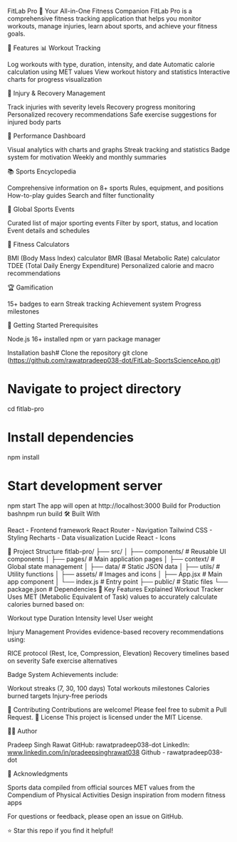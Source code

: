 FitLab Pro 💪
Your All-in-One Fitness Companion
FitLab Pro is a comprehensive fitness tracking application that helps you monitor workouts, manage injuries, learn about sports, and achieve your fitness goals.

🌟 Features
📊 Workout Tracking

Log workouts with type, duration, intensity, and date
Automatic calorie calculation using MET values
View workout history and statistics
Interactive charts for progress visualization

🏥 Injury & Recovery Management

Track injuries with severity levels
Recovery progress monitoring
Personalized recovery recommendations
Safe exercise suggestions for injured body parts

🎯 Performance Dashboard

Visual analytics with charts and graphs
Streak tracking and statistics
Badge system for motivation
Weekly and monthly summaries

📚 Sports Encyclopedia

Comprehensive information on 8+ sports
Rules, equipment, and positions
How-to-play guides
Search and filter functionality

📅 Global Sports Events

Curated list of major sporting events
Filter by sport, status, and location
Event details and schedules

🧮 Fitness Calculators

BMI (Body Mass Index) calculator
BMR (Basal Metabolic Rate) calculator
TDEE (Total Daily Energy Expenditure)
Personalized calorie and macro recommendations

🏆 Gamification

15+ badges to earn
Streak tracking
Achievement system
Progress milestones

🚀 Getting Started
Prerequisites

Node.js 16+ installed
npm or yarn package manager

Installation
bash# Clone the repository
git clone (https://github.com/rawatpradeep038-dot/FitLab-SportsScienceApp.git)

# Navigate to project directory
cd fitlab-pro

# Install dependencies
npm install

# Start development server
npm start
The app will open at http://localhost:3000
Build for Production
bashnpm run build
🛠️ Built With

React - Frontend framework
React Router - Navigation
Tailwind CSS - Styling
Recharts - Data visualization
Lucide React - Icons

📁 Project Structure
fitlab-pro/
├── src/
│   ├── components/       # Reusable UI components
│   ├── pages/            # Main application pages
│   ├── context/          # Global state management
│   ├── data/             # Static JSON data
│   ├── utils/            # Utility functions
│   ├── assets/           # Images and icons
│   ├── App.jsx           # Main app component
│   └── index.js          # Entry point
├── public/               # Static files
└── package.json          # Dependencies
🎨 Key Features Explained
Workout Tracker
Uses MET (Metabolic Equivalent of Task) values to accurately calculate calories burned based on:

Workout type
Duration
Intensity level
User weight

Injury Management
Provides evidence-based recovery recommendations using:

RICE protocol (Rest, Ice, Compression, Elevation)
Recovery timelines based on severity
Safe exercise alternatives

Badge System
Achievements include:

Workout streaks (7, 30, 100 days)
Total workouts milestones
Calories burned targets
Injury-free periods

🤝 Contributing
Contributions are welcome! Please feel free to submit a Pull Request.
📝 License
This project is licensed under the MIT License.

👨‍💻 Author

Pradeep Singh Rawat
GitHub: rawatpradeep038-dot
LinkedIn: www.linkedin.com/in/pradeepsinghrawat038
Github - rawatpradeep038-dot


🙏 Acknowledgments

Sports data compiled from official sources
MET values from the Compendium of Physical Activities
Design inspiration from modern fitness apps

For questions or feedback, please open an issue on GitHub.


⭐ Star this repo if you find it helpful!
